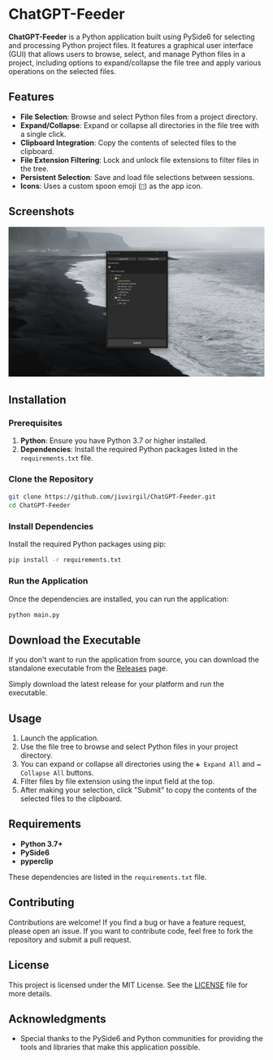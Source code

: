 # ChatGPT-Feeder

**ChatGPT-Feeder** is a Python application built using PySide6 for selecting and processing Python project files. It features a graphical user interface (GUI) that allows users to browse, select, and manage Python files in a project, including options to expand/collapse the file tree and apply various operations on the selected files.

## Features

-   **File Selection**: Browse and select Python files from a project directory.
-   **Expand/Collapse**: Expand or collapse all directories in the file tree with a single click.
-   **Clipboard Integration**: Copy the contents of selected files to the clipboard.
-   **File Extension Filtering**: Lock and unlock file extensions to filter files in the tree.
-   **Persistent Selection**: Save and load file selections between sessions.
-   **Icons**: Uses a custom spoon emoji (`🥄`) as the app icon.

## Screenshots

![Spoon App Screenshot](docs/readme.png)

## Installation

### Prerequisites

1. **Python**: Ensure you have Python 3.7 or higher installed.
2. **Dependencies**: Install the required Python packages listed in the `requirements.txt` file.

### Clone the Repository

```bash
git clone https://github.com/jiuvirgil/ChatGPT-Feeder.git
cd ChatGPT-Feeder
```

### Install Dependencies

Install the required Python packages using pip:

```bash
pip install -r requirements.txt
```

### Run the Application

Once the dependencies are installed, you can run the application:

```bash
python main.py
```

## Download the Executable

If you don't want to run the application from source, you can download the standalone executable from the [Releases](https://github.com/jiuvirgil/ChatGPT-Feeder/releases) page.

Simply download the latest release for your platform and run the executable.

## Usage

1. Launch the application.
2. Use the file tree to browse and select Python files in your project directory.
3. You can expand or collapse all directories using the `➕ Expand All` and `➖ Collapse All` buttons.
4. Filter files by file extension using the input field at the top.
5. After making your selection, click "Submit" to copy the contents of the selected files to the clipboard.

## Requirements

-   **Python 3.7+**
-   **PySide6**
-   **pyperclip**

These dependencies are listed in the `requirements.txt` file.

## Contributing

Contributions are welcome! If you find a bug or have a feature request, please open an issue. If you want to contribute code, feel free to fork the repository and submit a pull request.

## License

This project is licensed under the MIT License. See the [LICENSE](LICENSE) file for more details.

## Acknowledgments

-   Special thanks to the PySide6 and Python communities for providing the tools and libraries that make this application possible.
